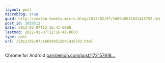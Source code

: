 ```yaml
---
layout: post
microblog: true
guid: http://vmstan-tweets.micro.blog/2012/02/07/166948512041418753.html
post_id: 3038512
date: 2012-02-07T12:16:41-0600
lastmod: 2012-02-07T12:16:41-0600
type: post
url: /2012/02/07/166948512041418753.html
---
```

Chrome for Android <a href="http://parislemon.com/post/17215781807/chrome-for-android-the-browser-for-the-1">parislemon.com/post/172157818…</a>

